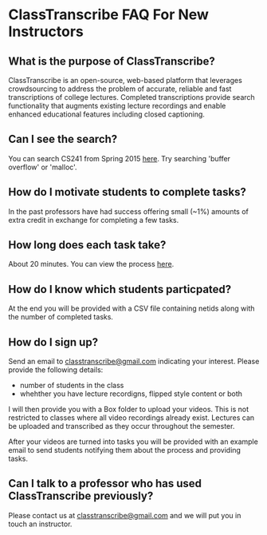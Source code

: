 # ClassTranscribe FAQ For New Instructors 

## What is the purpose of ClassTranscribe?

ClassTranscribe is an open-source, web-based platform that leverages crowdsourcing to address the problem of accurate, reliable and fast transcriptions of college lectures. Completed transcriptions provide search functionality that augments existing lecture recordings and enable enhanced educational features including closed captioning.

## Can I see the search?

You can search CS241 from Spring 2015 [here](http://classtranscribe.com/cs241). Try searching 'buffer overflow' or 'malloc'.

## How do I motivate students to complete tasks?

In the past professors have had success offering small (~1%) amounts of extra credit in exchange for completing a few tasks.

## How long does each task take?

About 20 minutes. You can view the process [here](https://github.com/cs-education/classTranscribe/blob/master/tutorial.md).

## How do I know which students particpated?
  At the end you will be provided with a CSV file containing netids along with the number of completed tasks.

## How do I sign up?

Send an email to classtranscribe@gmail.com indicating your interest. Please provide the following details:  
* number of students in the class
* whehther you have lecture recordigns, flipped style content or both

I will then provide you with a Box folder to upload your videos. This is not restricted to classes where all video recordings already exist. Lectures can be uploaded and transcribed as they occur throughout the semester.

After your videos are turned into tasks you will be provided with an example email to send students notifying them about the process and providing tasks.


## Can I talk to a professor who has used ClassTranscribe previously?

Please contact us at classtranscribe@gmail.com and we will put you in touch an instructor.
